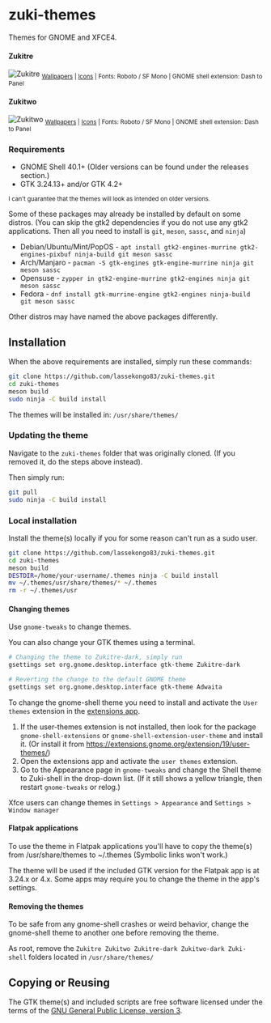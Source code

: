 # zuki-themes
Themes for GNOME and XFCE4.

#### Zukitre
![Zukitre](zukitre.png?raw=true)
<sub>[Wallpapers](https://imgur.com/a/zrijHvk) | [Icons](https://github.com/vinceliuice/Tela-icon-theme) | Fonts: Roboto / SF Mono | GNOME shell extension: Dash to Panel</sub>

#### Zukitwo
![Zukitwo](zukitwo.png?raw=true)
<sub>[Wallpapers](https://imgur.com/a/zrijHvk) | [Icons](https://github.com/vinceliuice/Tela-icon-theme) | Fonts: Roboto / SF Mono | GNOME shell extension: Dash to Panel</sub>

### Requirements

- GNOME Shell 40.1+ (Older versions can be found under the releases section.)
- GTK 3.24.13+ and/or GTK 4.2+

<sub>I can't guarantee that the themes will look as intended on older versions.</sub>

Some of these packages may already be installed by default on some distros. (You can skip the gtk2 dependencies if you do not use any gtk2 applications. Then all you need to install is `git`, `meson`, `sassc`, and `ninja`)

* Debian/Ubuntu/Mint/PopOS - `apt install gtk2-engines-murrine gtk2-engines-pixbuf ninja-build git meson sassc`
* Arch/Manjaro - `pacman -S gtk-engines gtk-engine-murrine ninja git meson sassc`
* Opensuse - `zypper in gtk2-engine-murrine gtk2-engines ninja git meson sassc`
* Fedora - `dnf install gtk-murrine-engine gtk2-engines ninja-build git meson sassc`

Other distros may have named the above packages differently.

## Installation

When the above requirements are installed, simply run these commands:
```bash
git clone https://github.com/lassekongo83/zuki-themes.git
cd zuki-themes
meson build
sudo ninja -C build install
```
The themes will be installed in: `/usr/share/themes/`

### Updating the theme

Navigate to the `zuki-themes` folder that was originally cloned. (If you removed it, do the steps above instead).

Then simply run:
```bash
git pull
sudo ninja -C build install
```

### Local installation

Install the theme(s) locally if you for some reason can't run as a sudo user.

```bash
git clone https://github.com/lassekongo83/zuki-themes.git
cd zuki-themes
meson build
DESTDIR=/home/your-username/.themes ninja -C build install
mv ~/.themes/usr/share/themes/* ~/.themes
rm -r ~/.themes/usr
```

#### Changing themes

Use `gnome-tweaks` to change themes.

You can also change your GTK themes using a terminal.
```bash
# Changing the theme to Zukitre-dark, simply run
gsettings set org.gnome.desktop.interface gtk-theme Zukitre-dark

# Reverting the change to the default GNOME theme
gsettings set org.gnome.desktop.interface gtk-theme Adwaita
```

To change the gnome-shell theme you need to install and activate the `User themes` extension in the [extensions app](https://flathub.org/apps/details/org.gnome.Extensions).
1. If the user-themes extension is not installed, then look for the package `gnome-shell-extensions` or `gnome-shell-extension-user-theme` and install it. (Or install it from https://extensions.gnome.org/extension/19/user-themes/)
2. Open the extensions app and activate the `user themes` extension.
3. Go to the Appearance page in `gnome-tweaks` and change the Shell theme to Zuki-shell in the drop-down list. (If it still shows a yellow triangle, then restart `gnome-tweaks` or relog.)

Xfce users can change themes in `Settings > Appearance` and `Settings > Window manager`

#### Flatpak applications

To use the theme in Flatpak applications you'll have to copy the theme(s) from /usr/share/themes to ~/.themes (Symbolic links won't work.)

The theme will be used if the included GTK version for the Flatpak app is at 3.24.x or 4.x. Some apps may require you to change the theme in the app's settings.

#### Removing the themes

To be safe from any gnome-shell crashes or weird behavior, change the gnome-shell theme to another one before removing the theme.

As root, remove the `Zukitre Zukitwo Zukitre-dark Zukitwo-dark Zuki-shell` folders located in `/usr/share/themes/`

## Copying or Reusing

The GTK theme(s) and included scripts are free software licensed under the terms of the [GNU General Public License, version 3](https://www.gnu.org/licenses/gpl-3.0.txt).

